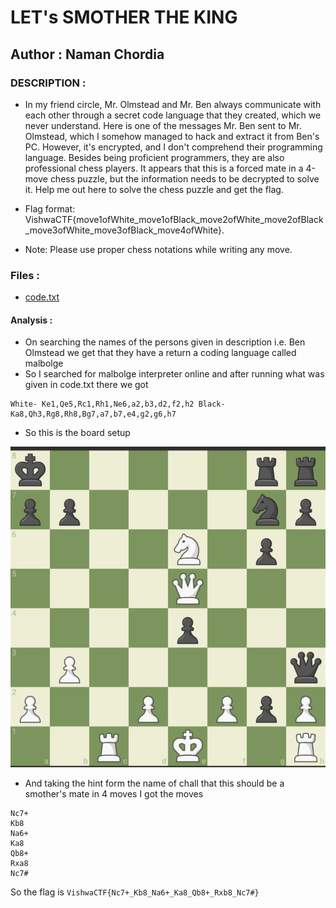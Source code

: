 # LET's SMOTHER THE KING

## Author : Naman Chordia


### DESCRIPTION :
* In my friend circle, Mr. Olmstead and Mr. Ben always communicate with each other through a secret code language that they created, which we never understand. Here is one of the messages Mr. Ben sent to Mr. Olmstead, which I somehow managed to hack and extract it from Ben's PC. However, it's encrypted, and I don't comprehend their programming language. Besides being proficient programmers, they are also professional chess players. It appears that this is a forced mate in a 4-move chess puzzle, but the information needs to be decrypted to solve it. Help me out here to solve the chess puzzle and get the flag.

* Flag format: VishwaCTF{move1ofWhite_move1ofBlack_move2ofWhite_move2ofBlack_move3ofWhite_move3ofBlack_move4ofWhite}.

* Note: Please use proper chess notations while writing any move.
### Files :
* [code.txt](code.txt)


#### Analysis : 
* On searching the names of the persons given in description i.e. Ben Olmstead we get that they have a return a coding language called malbolge 
* So I searched for malbolge interpreter online and after running what was given in code.txt there we got
```
White- Ke1,Qe5,Rc1,Rh1,Ne6,a2,b3,d2,f2,h2 Black- Ka8,Qh3,Rg8,Rh8,Bg7,a7,b7,e4,g2,g6,h7
```

* So this is the board setup

![alt text](1000083909.png)

* And taking the hint form the name of chall that this should be a smother's mate in 4 moves I got the moves
```
Nc7+
Kb8
Na6+
Ka8
Qb8+
Rxa8
Nc7#
```

So the flag is 
`VishwaCTF{Nc7+_Kb8_Na6+_Ka8_Qb8+_Rxb8_Nc7#}`